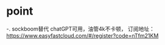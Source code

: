 # point
-.
sockboom替代 chatGPT可用，油管4k不卡顿， 订阅地址：https://www.easyfastcloud.com/#/register?code=nTfm21KM

